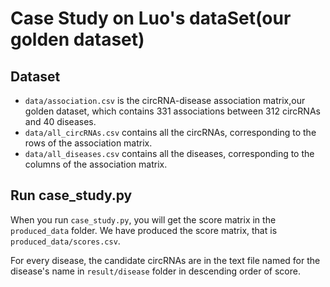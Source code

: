 # Case Study on Luo's dataSet(our golden dataset)

## Dataset
- `data/association.csv` is the circRNA-disease association matrix,our golden dataset, which contains 331 associations between 312 circRNAs and 40 diseases.
- `data/all_circRNAs.csv` contains all the circRNAs, corresponding to the rows of the association matrix.
- `data/all_diseases.csv` contains all the diseases, corresponding to the columns of the association matrix.

## Run case_study.py

When you run `case_study.py`, you will get the score matrix in the `produced_data` folder. We have produced the score matrix, that is `produced_data/scores.csv`.

For every disease, the candidate circRNAs are in the text file named for the disease's name in `result/disease` folder in descending order of score.